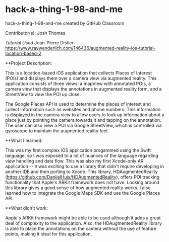 # hack-a-thing-1-98-and-me
hack-a-thing-1-98-and-me created by GitHub Classroom

Contributor(s): Josh Thomas

*Tutorial Used* 
Jean-Pierre Distler
https://www.raywenderlich.com/146436/augmented-reality-ios-tutorial-location-based-2



**Project Description:

This is a location-based iOS application that collects Places of Interest (POIs) and displays them over a camera view via augmented reality. This application consists of three views: a mapView with annotated POIs, a camera view that displays the annotations in augmented reality form, and a StreetView to view the POI up close. 

The Google Places API is used to determine the places of interest and collect information such as websites and phone numbers. This information is displayed in the camera view to allow users to look up information about a place just by pointing the camera towards it and tapping on the annotation. The user can also view a POI via Google StreetView, which is controlled via gyroscope to maintain the augmented reality feel.



**What I learned:

This was my first complex iOS application progammed using the Swift language, so I was exposed to a lot of nuances of the language regarding view handling and data flow. 
This was also my first Xcode-only AR application -- it was exciting to use a library that didn't require developing in another IDE and then porting to Xcode. This library, HDAugmentedReality (https://github.com/DanijelHuis/HDAugmentedReality), offers POI tracking functionality that Apple's ARKit framework does not have. Looking around this library gives a good sense of how augmented reality works.
I also learned how to integrate the Google Maps SDK and use the Google Places API.



**What didn't work:

Apple's ARKit framework might be able to be used although it adds a great deal of complexity to the application. Also, the HDAugmentedReality library is able to place the annotations on the camera without the use of feature points, making it ideal for this application.  
